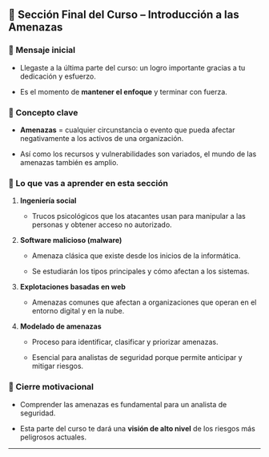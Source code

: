

## 📌 Sección Final del Curso – Introducción a las Amenazas

### 🎯 Mensaje inicial

- Llegaste a la última parte del curso: un logro importante gracias a tu dedicación y esfuerzo.
    
- Es el momento de **mantener el enfoque** y terminar con fuerza.
    

### 🔑 Concepto clave

- **Amenazas** = cualquier circunstancia o evento que pueda afectar negativamente a los activos de una organización.
    
- Así como los recursos y vulnerabilidades son variados, el mundo de las amenazas también es amplio.
    

### 🧩 Lo que vas a aprender en esta sección

1. **Ingeniería social**
    
    - Trucos psicológicos que los atacantes usan para manipular a las personas y obtener acceso no autorizado.
        
2. **Software malicioso (malware)**
    
    - Amenaza clásica que existe desde los inicios de la informática.
        
    - Se estudiarán los tipos principales y cómo afectan a los sistemas.
        
3. **Explotaciones basadas en web**
    
    - Amenazas comunes que afectan a organizaciones que operan en el entorno digital y en la nube.
        
4. **Modelado de amenazas**
    
    - Proceso para identificar, clasificar y priorizar amenazas.
        
    - Esencial para analistas de seguridad porque permite anticipar y mitigar riesgos.
        

### 🚀 Cierre motivacional

- Comprender las amenazas es fundamental para un analista de seguridad.
    
- Esta parte del curso te dará una **visión de alto nivel** de los riesgos más peligrosos actuales.
    

---


